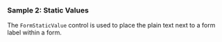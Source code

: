 ### Sample 2: Static Values

The `FormStaticValue` control is used to place the plain text next to a form label within a form.